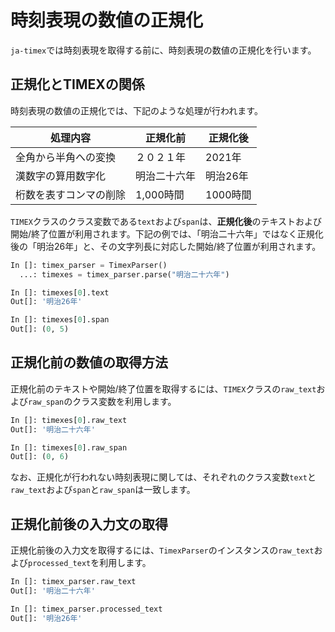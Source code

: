 # 時刻表現の数値の正規化

`ja-timex`では時刻表現を取得する前に、時刻表現の数値の正規化を行います。

## 正規化とTIMEXの関係
時刻表現の数値の正規化では、下記のような処理が行われます。

| 処理内容               | 正規化前     | 正規化後 |
| ---------------------- | ------------ | -------- |
| 全角から半角への変換   | ２０２１年   | 2021年   |
| 漢数字の算用数字化     | 明治二十六年 | 明治26年 |
| 桁数を表すコンマの削除 | 1,000時間    | 1000時間 |

`TIMEX`クラスのクラス変数である`text`および`span`は、**正規化後**のテキストおよび開始/終了位置が利用されます。下記の例では、「明治二十六年」ではなく正規化後の「明治26年」と、その文字列長に対応した開始/終了位置が利用されます。

```python
In []: timex_parser = TimexParser()
  ...: timexes = timex_parser.parse("明治二十六年")

In []: timexes[0].text
Out[]: '明治26年'

In []: timexes[0].span
Out[]: (0, 5)
```

## 正規化前の数値の取得方法
正規化前のテキストや開始/終了位置を取得するには、`TIMEX`クラスの`raw_text`および`raw_span`のクラス変数を利用します。

```python
In []: timexes[0].raw_text
Out[]: '明治二十六年'

In []: timexes[0].raw_span
Out[]: (0, 6)
```

なお、正規化が行われない時刻表現に関しては、それぞれのクラス変数`text`と`raw_text`および`span`と`raw_span`は一致します。

## 正規化前後の入力文の取得
正規化前後の入力文を取得するには、`TimexParser`のインスタンスの`raw_text`および`processed_text`を利用します。

```python
In []: timex_parser.raw_text
Out[]: '明治二十六年'

In []: timex_parser.processed_text
Out[]: '明治26年'
```
